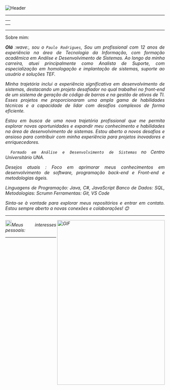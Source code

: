 <div>
<img align="center" alt="Header" src="https://github.com/gustavosantt/Linguagem-de-programacao-Javao/blob/main/Img%20gits/header.png"/>
</div>
 
-----
 
<div align="center">
<table>
<tr>
<td align="center" colspan="11"></td>
</tr> 
<tr>

</td>

</tr>
<tr>
<td align="center" colspan="11"></td>
</tr> 
</table>
 
</div>
<div align="justify">
 
-----
 
Sobre mim:
 
<div align="justify">
<i><b>Olá</b> :wave:, sou o <code>Paulo Rodrigues</code>, Sou um profissional com 12 anos de experiência na área de Tecnologia da Informação, com formação acadêmica em Análise e Desenvolvimento de Sistemas. Ao longo da minha carreira, atuei principalmente como Analista de Suporte, com especialização em homologação e implantação de sistemas, suporte ao usuário e soluções TEF.

Minha trajetória inclui a experiência significativa em desenvolvimento de sistemas, destacando um projeto desafiador no qual trabalhei no front-end de um sistema de geração de código de barras e na gestão de ativos de TI. Esses projetos me proporcionaram uma ampla gama de habilidades técnicas e a capacidade de lidar com desafios complexos de forma eficiente.

Estou em busca de uma nova trajetória profissional que me permita explorar novas oportunidades e expandir meu conhecimento e habilidades na área de desenvolvimento de sistemas. Estou aberto a novos desafios e ansioso para contribuir com minha experiência para projetos inovadores e enriquecedores.

<code> Formado em Análise e Desenvolvimento de Sistemas</code> no Centro Universitário UNA.
 
Desejos atuais : Foco em aprimorar meus conhecimentos em desenvolvimento de software, programação back-end e Front-end e metodologias ágeis.
 
Linguagens de Programação: Java, C#, JavaScript
Banco de Dados: SQL,
Metodologias: Scrumn
Ferramentas: Git, VS Code
 

Sinta-se à vontade para explorar meus repositórios e entrar em contato. Estou sempre aberto a novas conexões e colaborações! 😊
</div>
 
-----
 
<div>
<div>
<img align="right" alt="GIF" src="https://github.com/gustavosantt/Linguagem-de-programacao-Javao/blob/main/Img%20gits/GifProgramacao.gif" width="340px" height="520px"/>
</div>
 
<img height="20" alt="GIF" src="https://github.com/joaopauloaramuni/joaopauloaramuni/blob/main/img/soulgem.gif?raw=true"/>Meus interesses pessoais:
 
<div align="justify">
 
</div>
 
-----
 
<div>
 
